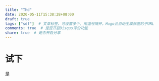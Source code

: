 ```yaml
---
title: "Thd"
date: 2020-05-11T15:38:28+08:00
draft: true
tags: ["sdf"]  # 文章标签，可设置多个，用逗号隔开。Hugo会自动生成标签的子URL
comments: true  # 是否开启Disqus评论功能
share: true  # 是否开启分享
---
```


# 试下

是